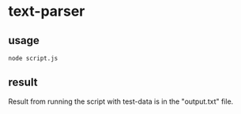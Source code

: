 # text-parser

## usage
````node script.js````

## result
Result from running the script with test-data is in the "output.txt" file.